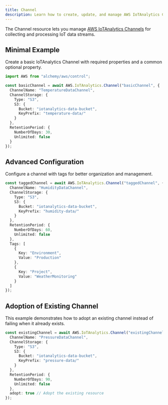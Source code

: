 ```yaml
---
title: Channel
description: Learn how to create, update, and manage AWS IoTAnalytics Channels using Alchemy Cloud Control.
---
```


The Channel resource lets you manage [AWS IoTAnalytics Channels](https://docs.aws.amazon.com/iotanalytics/latest/userguide/) for collecting and processing IoT data streams.

## Minimal Example

Create a basic IoTAnalytics Channel with required properties and a common optional property.

```ts
import AWS from "alchemy/aws/control";

const basicChannel = await AWS.IoTAnalytics.Channel("basicChannel", {
  ChannelName: "TemperatureDataChannel",
  ChannelStorage: {
    Type: "S3",
    S3: {
      Bucket: "iotanalytics-data-bucket",
      KeyPrefix: "temperature-data/"
    }
  },
  RetentionPeriod: {
    NumberOfDays: 30,
    Unlimited: false
  }
});
```

## Advanced Configuration

Configure a channel with tags for better organization and management.

```ts
const taggedChannel = await AWS.IoTAnalytics.Channel("taggedChannel", {
  ChannelName: "HumidityDataChannel",
  ChannelStorage: {
    Type: "S3",
    S3: {
      Bucket: "iotanalytics-data-bucket",
      KeyPrefix: "humidity-data/"
    }
  },
  RetentionPeriod: {
    NumberOfDays: 60,
    Unlimited: false
  },
  Tags: [
    {
      Key: "Environment",
      Value: "Production"
    },
    {
      Key: "Project",
      Value: "WeatherMonitoring"
    }
  ]
});
```

## Adoption of Existing Channel

This example demonstrates how to adopt an existing channel instead of failing when it already exists.

```ts
const existingChannel = await AWS.IoTAnalytics.Channel("existingChannel", {
  ChannelName: "PressureDataChannel",
  ChannelStorage: {
    Type: "S3",
    S3: {
      Bucket: "iotanalytics-data-bucket",
      KeyPrefix: "pressure-data/"
    }
  },
  RetentionPeriod: {
    NumberOfDays: 90,
    Unlimited: false
  },
  adopt: true // Adopt the existing resource
});
```